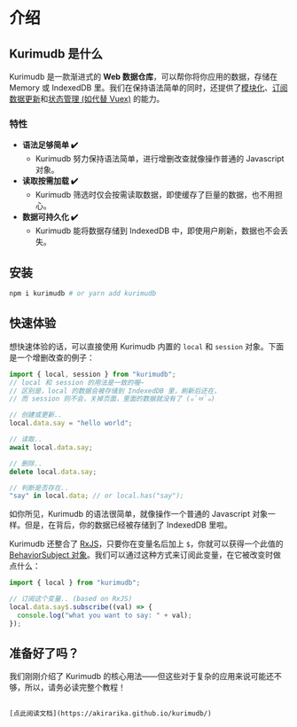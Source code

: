 # 介绍

## Kurimudb 是什么

Kurimudb 是一款渐进式的 **Web 数据仓库**，可以帮你将你应用的数据，存储在 Memory 或 IndexedDB 里。我们在保持语法简单的同时，还提供了[模块化](/intro/#模型)、[订阅数据更新](/monitor/)和[状态管理 (如代替 Vuex)](/state/) 的能力。

### 特性

- **语法足够简单 ✔️**
  - Kurimudb 努力保持语法简单，进行增删改查就像操作普通的 Javascript 对象。
- **读取按需加载 ✔️**
  - Kurimudb 筛选时仅会按需读取数据，即使缓存了巨量的数据，也不用担心。
- **数据可持久化 ✔️**
  - Kurimudb 能将数据存储到 IndexedDB 中，即使用户刷新，数据也不会丢失。

## 安装

```sh
npm i kurimudb # or yarn add kurimudb
```

## 快速体验

想快速体验的话，可以直接使用 Kurimudb 内置的 `local` 和 `session` 对象。下面是一个增删改查的例子：

```js
import { local, session } from "kurimudb";
// local 和 session 的用法是一致的喔~
// 区别是，local 的数据会被存储到 IndexedDB 里，刷新后还在，
// 而 session 则不会，关掉页面，里面的数据就没有了 (๑´ㅂ`๑)

// 创建或更新..
local.data.say = "hello world";

// 读取..
await local.data.say;

// 删除..
delete local.data.say;

// 判断是否存在..
"say" in local.data; // or local.has("say");
```

如你所见，Kurimudb 的语法很简单，就像操作一个普通的 Javascript 对象一样。但是，在背后，你的数据已经被存储到了 IndexedDB 里啦。

Kurimudb 还整合了 [RxJS](https://rxjs.dev/)，只要你在变量名后加上 `$`，你就可以获得一个此值的 [BehaviorSubject 对象](https://rxjs.dev/guide/subject#behaviorsubject)。我们可以通过这种方式来订阅此变量，在它被改变时做点什么：

```js {4}
import { local } from "kurimudb";

// 订阅这个变量.. (based on RxJS)
local.data.say$.subscribe((val) => {
  console.log("what you want to say: " + val);
});
```

## 准备好了吗？

我们刚刚介绍了 Kurimudb 的核心用法——但这些对于复杂的应用来说可能还不够，所以，请务必读完整个教程！

```

[点此阅读文档](https://akirarika.github.io/kurimudb/)
```
